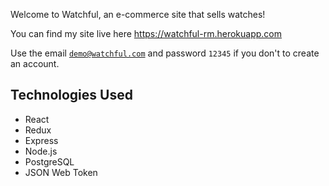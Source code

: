 Welcome to Watchful, an e-commerce site that sells watches!

You can find my site live here https://watchful-rm.herokuapp.com

Use the email <code>demo@watchful.com</code> and password <code>12345</code> if you don't to create an account.

<h2>Technologies Used </h2>
<ul>
  <li>React </li>
   <li>Redux </li>
  <li>Express</li>
  <li>Node.js</li>
   <li>PostgreSQL </li>
   <li> JSON Web Token</li>
</ul>
 
